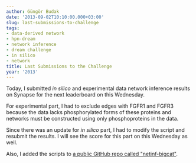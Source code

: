 ```yaml
---
author: Güngör Budak
date: '2013-09-02T10:10:00.000+03:00'
slug: last-submissions-to-challenge
tags:
- data-derived network
- hpn-dream
- network inference
- dream challenge
- in silico
- network
title: Last Submissions to the Challenge
year: '2013'
---
```


Today, I submitted *in silico* and experimental data network inference results on Synapse for the next leaderboard on this Wednesday.

For experimental part, I had to exclude edges with FGFR1 and FGFR3 because the data lacks phosphorylated forms of these proteins and networks must be constructed using only phosphoproteins in the data.

Since there was an update for *in silico* part, I had to modify the script and resubmit the results. I will see the score for this part on this Wednesday as well.

Also, I added the scripts to <a href="https://github.com/gungorbudak/netinf-bigcat" target="_blank">a public GitHub repo called "netinf-bigcat"</a>.
